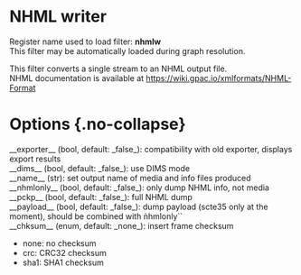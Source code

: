 <!-- automatically generated - do not edit, patch gpac/applications/gpac/gpac.c -->

# NHML writer  
  
Register name used to load filter: __nhmlw__  
This filter may be automatically loaded during graph resolution.  
  
This filter converts a single stream to an NHML output file.  
NHML documentation is available at https://wiki.gpac.io/xmlformats/NHML-Format  
  

# Options  {.no-collapse}  
  
<div markdown class="option">  
<a id="exporter">__exporter__</a> (bool, default: _false_): compatibility with old exporter, displays export results  
</div>  
<div markdown class="option">  
<a id="dims">__dims__</a> (bool, default: _false_): use DIMS mode  
</div>  
<div markdown class="option">  
<a id="name" data-level="basic">__name__</a> (str): set output name of media and info files produced  
</div>  
<div markdown class="option">  
<a id="nhmlonly">__nhmlonly__</a> (bool, default: _false_): only dump NHML info, not media  
</div>  
<div markdown class="option">  
<a id="pckp">__pckp__</a> (bool, default: _false_): full NHML dump  
</div>  
<div markdown class="option">  
<a id="payload">__payload__</a> (bool, default: _false_): dump payload (scte35 only at the moment), should be combined with ǹhmlonly``  
</div>  
<div markdown class="option">  
<a id="chksum">__chksum__</a> (enum, default: _none_): insert frame checksum  

- none: no checksum  
- crc: CRC32 checksum  
- sha1: SHA1 checksum  
</div>  
  
  
